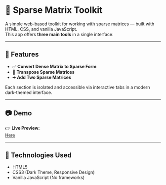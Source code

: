 # 🧠 Sparse Matrix Toolkit

A simple web-based toolkit for working with sparse matrices — built with HTML, CSS, and vanilla JavaScript.  
This app offers **three main tools** in a single interface:

---

## 🚀 Features

- ✅ **Convert Dense Matrix to Sparse Form**
- 🔁 **Transpose Sparse Matrices**
- ➕ **Add Two Sparse Matrices**

Each section is isolated and accessible via interactive tabs in a modern dark-themed interface.

---

## 📷 Demo

👉 **Live Preview:**  
[Here](https://mamadnematy.github.io/Sparse-Matrix/)

---

## 🔧 Technologies Used

- HTML5
- CSS3 (Dark Theme, Responsive Design)
- Vanilla JavaScript (No frameworks)
